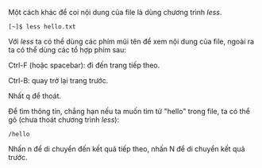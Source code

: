 Một cách khác để coi nội dung của file là dùng chương trình _less_.

```
[~]$ less hello.txt
```

Với _less_ ta có thể dùng các phím mũi tên để xem nội dung của file, ngoài ra ta có thể dùng các tổ hợp phím sau:

Ctrl-F \(hoặc spacebar\): đi đến trang tiếp theo.

Ctrl-B: quay trở lại trang trước.

Nhất q để thoát.

Để tìm thông tin, chẳng hạn nếu ta muốn tìm từ "hello" trong file, ta có thể gõ \(chưa thoát chương trình _less_\):

```
/hello
```

Nhấn n để di chuyển đến kết quả tiếp theo, nhấn N để di chuyển kết quả trước.

